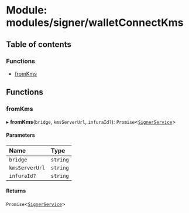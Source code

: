 # Module: modules/signer/walletConnectKms

## Table of contents

### Functions

- [fromKms](modules_signer_walletConnectKms.md#fromkms)

## Functions

### fromKms

▸ **fromKms**(`bridge`, `kmsServerUrl`, `infuraId?`): `Promise`<[`SignerService`](../classes/modules_signer_signer_service.SignerService.md)\>

#### Parameters

| Name | Type |
| :------ | :------ |
| `bridge` | `string` |
| `kmsServerUrl` | `string` |
| `infuraId?` | `string` |

#### Returns

`Promise`<[`SignerService`](../classes/modules_signer_signer_service.SignerService.md)\>
